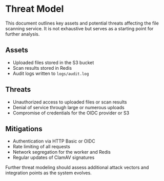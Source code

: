 # Threat Model

This document outlines key assets and potential threats affecting the file scanning service. It is not exhaustive but serves as a starting point for further analysis.

## Assets
- Uploaded files stored in the S3 bucket
- Scan results stored in Redis
- Audit logs written to `logs/audit.log`

## Threats
- Unauthorized access to uploaded files or scan results
- Denial of service through large or numerous uploads
- Compromise of credentials for the OIDC provider or S3

## Mitigations
- Authentication via HTTP Basic or OIDC
- Rate limiting of all requests
- Network segregation for the worker and Redis
- Regular updates of ClamAV signatures

Further threat modeling should assess additional attack vectors and integration points as the system evolves.
